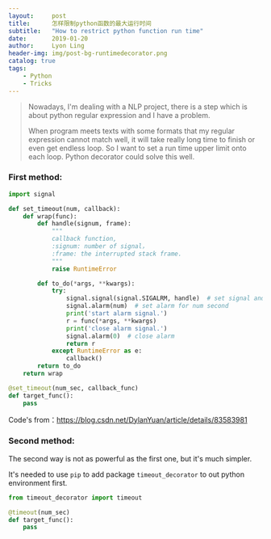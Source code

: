 ```yaml
---
layout:     post
title:      怎样限制python函数的最大运行时间
subtitle:   "How to restrict python function run time"
date:       2019-01-20
author:     Lyon Ling
header-img: img/post-bg-runtimedecorator.png
catalog: true
tags:
    - Python
    - Tricks
---
```


>Nowadays, I'm dealing with a NLP project, there is a step which is about python regular expression and I have a problem.
>
>When program meets texts with some formats that my regular expression cannot match well, it will take really long time to finish or even get endless loop. So I want to set a run time upper limit onto each loop. Python decorator could solve this well.

### First method:

```python
import signal

def set_timeout(num, callback):
    def wrap(func):
        def handle(signum, frame):
            """
            callback function, 
            :signum: number of signal，
            :frame: the interrupted stack frame.
            """
            raise RuntimeError

        def to_do(*args, **kwargs):
            try:
                signal.signal(signal.SIGALRM, handle)  # set signal and callback func
                signal.alarm(num)  # set alarm for num second
                print('start alarm signal.')
                r = func(*args, **kwargs)
                print('close alarm signal.')
                signal.alarm(0)  # close alarm
                return r
            except RuntimeError as e:
                callback()
        return to_do
    return wrap

@set_timeout(num_sec, callback_func)
def target_func():
    pass
```

Code's from：https://blog.csdn.net/DylanYuan/article/details/83583981 

### Second method:

The second way is not as powerful as the first one, but it's much simpler.

It's needed to use `pip` to add package `timeout_decorator` to out python environment first.

```python
from timeout_decorator import timeout

@timeout(num_sec)
def target_func():
    pass
```

